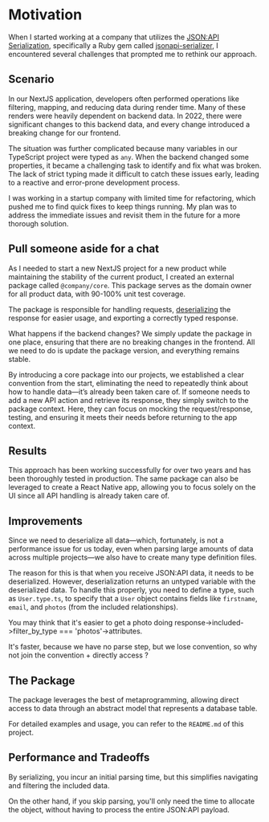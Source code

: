 # Motivation

When I started working at a company that utilizes the [JSON:API Serialization](https://jsonapi.org/), specifically a Ruby gem called [jsonapi-serializer](https://github.com/jsonapi-serializer/jsonapi-serializer), I encountered several challenges that prompted me to rethink our approach.

## Scenario

In our NextJS application, developers often performed operations like filtering, mapping, and reducing data during render time. Many of these renders were heavily dependent on backend data. In 2022, there were significant changes to this backend data, and every change introduced a breaking change for our frontend.

The situation was further complicated because many variables in our TypeScript project were typed as `any`. When the backend changed some properties, it became a challenging task to identify and fix what was broken. The lack of strict typing made it difficult to catch these issues early, leading to a reactive and error-prone development process.

I was working in a startup company with limited time for refactoring, which pushed me to find quick fixes to keep things running. My plan was to address the immediate issues and revisit them in the future for a more thorough solution.

## Pull someone aside for a chat

As I needed to start a new NextJS project for a new product while maintaining the stability of the current product, I created an external package called `@company/core`. This package serves as the domain owner for all product data, with 90-100% unit test coverage.

The package is responsible for handling requests, [deserializing](https://www.npmjs.com/package/deserialize-json-api) the response for easier usage, and exporting a correctly typed response.

What happens if the backend changes? We simply update the package in one place, ensuring that there are no breaking changes in the frontend. All we need to do is update the package version, and everything remains stable.

By introducing a core package into our projects, we established a clear convention from the start, eliminating the need to repeatedly think about how to handle data—it’s already been taken care of. If someone needs to add a new API action and retrieve its response, they simply switch to the package context. Here, they can focus on mocking the request/response, testing, and ensuring it meets their needs before returning to the app context.

## Results

This approach has been working successfully for over two years and has been thoroughly tested in production. The same package can also be leveraged to create a React Native app, allowing you to focus solely on the UI since all API handling is already taken care of.

## Improvements

Since we need to deserialize all data—which, fortunately, is not a performance issue for us today, even when parsing large amounts of data across multiple projects—we also have to create many type definition files.

The reason for this is that when you receive JSON:API data, it needs to be deserialized. However, deserialization returns an untyped variable with the deserialized data. To handle this properly, you need to define a type, such as `User.type.ts`, to specify that a `User` object contains fields like `firstname`, `email`, and `photos` (from the included relationships).

You may think that it's easier to get a photo doing response->included->filter_by_type === 'photos'->attributes.

It's faster, because we have no parse step, but we lose convention, so why not join the convention + directly access ?

## The Package

The package leverages the best of metaprogramming, allowing direct access to data through an abstract model that represents a database table.

For detailed examples and usage, you can refer to the `README.md` of this project.

## Performance and Tradeoffs

By serializing, you incur an initial parsing time, but this simplifies navigating and filtering the included data.

On the other hand, if you skip parsing, you'll only need the time to allocate the object, without having to process the entire JSON:API payload.


